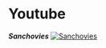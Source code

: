 # Youtube


***Sanchovies***
[![Sanchovies](https://markdown-videos-api.jorgenkh.no/url?url=https%3A%2F%2Fwww.youtube.com%2Fembed%2Fp1ailvbKDHA%3Fsi%3DFGz6yKJpN47p7NTI)](https://www.youtube.com/embed/p1ailvbKDHA?si=FGz6yKJpN47p7NTI) 
